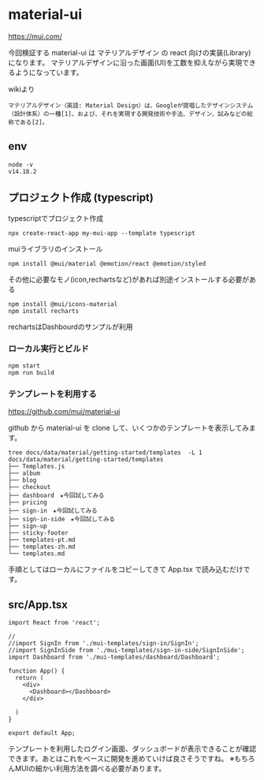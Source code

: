 # material-ui

https://mui.com/

今回検証する material-ui は マテリアルデザイン の react 向けの実装(Library) になります。
マテリアルデザインに沿った画面(UI)を工数を抑えながら実現できるようになっています。

wikiより
```
マテリアルデザイン（英語: Material Design）は、Googleが提唱したデザインシステム（設計体系）の一種[1]、および、それを実現する開発技術や手法、デザイン、試みなどの総称である[2]。
```

## env
```
node -v 
v14.18.2
```

## プロジェクト作成 (typescript)

typescriptでプロジェクト作成
```
npx create-react-app my-mui-app --template typescript
```

muiライブラリのインストール
```
npm install @mui/material @emotion/react @emotion/styled
```

その他に必要なモノ(icon,rechartsなど)があれば別途インストールする必要がある
```
npm install @mui/icons-material
npm install recharts
```
rechartsはDashbourdのサンプルが利用

### ローカル実行とビルド
```
npm start
npm run build
```

### テンプレートを利用する

https://github.com/mui/material-ui  

github から material-ui を clone して、いくつかのテンプレートを表示してみます。  

```
tree docs/data/material/getting-started/templates  -L 1
docs/data/material/getting-started/templates
├── Templates.js
├── album
├── blog
├── checkout
├── dashboard　★今回試してみる
├── pricing
├── sign-in　★今回試してみる
├── sign-in-side　★今回試してみる
├── sign-up
├── sticky-footer
├── templates-pt.md
├── templates-zh.md
└── templates.md
```

手順としてはローカルにファイルをコピーしてきて App.tsx で読み込むだけです。  

## src/App.tsx
```
import React from 'react';

//
//import SignIn from './mui-templates/sign-in/SignIn';
//import SignInSide from './mui-templates/sign-in-side/SignInSide';
import Dashboard from './mui-templates/dashboard/Dashboard';

function App() {
  return (
    <div>
      <Dashboard></Dashboard>
    </div>

  )
}

export default App;
```

テンプレートを利用したログイン画面、ダッシュボードが表示できることが確認できます。あとはこれをベースに開発を進めていけば良さそうですね。
※もちろんMUIの細かい利用方法を調べる必要があります。

